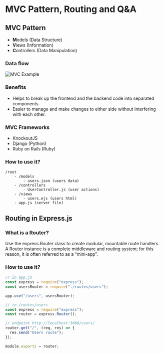 # MVC Pattern, Routing and Q&A

## MVC Pattern

- **M**odels (Data Structure)
- **V**iews (Information)
- **C**ontrollers (Data Manipulation)

### Data flow

![MVC Example](https://miro.medium.com/proxy/0*Qf1s2lG86MjX-Zcv.jpg)

### Benefits

- Helps to break up the frontend and the backend code into separated components.
- Easier to manage and make changes to either side without interfering with each other.

### MVC Frameworks

- KnockoutJS
- Django (Python)
- Ruby on Rails (Ruby)

### How to use it?

```
/root
    - /models
        - users.json (users data)
    - /controllers
        - UserController.js (user actions)
    - /views
        - users.ejs (users html)
    - app.js (server file)
```

## Routing in Express.js

### What is a Router?

Use the express.Router class to create modular, mountable route handlers. A Router instance is a complete middleware and routing system; for this reason, it is often referred to as a “mini-app”.

### How to use it?

```js
// in app.js
const express = require("express");
const usersRouter = require("./routes/users");

app.use("/users", usersRouter);
```

```js
// in /routes/users
const express = require("express");
const router = express.Router();

// endpoint http://localhost:3000/users/
router.get("/", (req, res) => {
  res.send("Users route");
});

module.exports = router;
```
